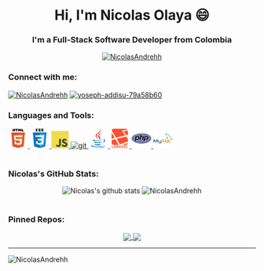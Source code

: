 <h1 align="center">Hi, I'm Nicolas Olaya 😄</h1>
<h3 align="center">I'm a Full-Stack Software Developer from Colombia</h3>

<p align="center"> <a href="https://github.com/ryo-ma/github-profile-trophy"><img src="https://github-profile-trophy.vercel.app/?username=NicolasAndrehh&no-bg=true&no-frame=true&margin-w=25" alt="NicolasAndrehh" /></a> </p>

<h3 align="left">Connect with me:</h3>
<p align="left">
<a href="https://twitter.com/nicolasolaya22" target="blank"><img align="center" src="https://raw.githubusercontent.com/rahuldkjain/github-profile-readme-generator/master/src/images/icons/Social/twitter.svg" alt="NicolasAndrehh" height="30" width="40" /></a>
<a href="https://www.linkedin.com/in/nicolas-andres-olaya-gamba-3b032b248" target="blank"><img align="center" src="https://raw.githubusercontent.com/rahuldkjain/github-profile-readme-generator/master/src/images/icons/Social/linked-in-alt.svg" alt="yoseph-addisu-79a58b60" height="30" width="40" /></a>
</p>

<h3 align="left">Languages and Tools:</h3>
<p align="left"> 
<a href="https://www.w3.org/html/" target="_blank" rel="noreferrer"> <img src="https://raw.githubusercontent.com/devicons/devicon/master/icons/html5/html5-original-wordmark.svg" alt="html5" width="40" height="40"/> </a> 
<a href="https://www.w3schools.com/css/" target="_blank" rel="noreferrer"> <img src="https://raw.githubusercontent.com/devicons/devicon/master/icons/css3/css3-original-wordmark.svg" alt="css3" width="40" height="40"/> </a>
<a href="https://www.w3schools.com/css/" target="_blank" rel="noreferrer"> <img src="https://raw.githubusercontent.com/github/explore/80688e429a7d4ef2fca1e82350fe8e3517d3494d/topics/javascript/javascript.png" alt="javascript" width="35" height="35"/> </a>
<a href="https://git-scm.com/" target="_blank" rel="noreferrer"> <img src="https://www.vectorlogo.zone/logos/git-scm/git-scm-icon.svg" alt="git" width="40" height="40"/> </a> 
<a href="https://www.java.com" target="_blank" rel="noreferrer"> <img src="https://raw.githubusercontent.com/devicons/devicon/master/icons/java/java-original.svg" alt="java" width="40" height="40"/> </a> 
<a href="https://laravel.com/" target="_blank" rel="noreferrer"> <img src="https://raw.githubusercontent.com/devicons/devicon/master/icons/laravel/laravel-plain-wordmark.svg" alt="laravel" width="40" height="40"/> </a>
<a href="https://www.php.net" target="_blank" rel="noreferrer"> <img src="https://raw.githubusercontent.com/devicons/devicon/master/icons/php/php-original.svg" alt="php" width="40" height="40"/> </a>
<a href="https://www.mysql.com/" target="_blank" rel="noreferrer"> <img src="https://raw.githubusercontent.com/devicons/devicon/master/icons/mysql/mysql-original-wordmark.svg" alt="mysql" width="40" height="40"/> </a> 


# <h3 align="left">Nicolas's GitHub Stats:</h3>
<p align="center">
  <img align="" src="https://github-readme-stats.vercel.app/api?username=NicolasAndrehh&show_icons=true&include_all_commits=true&card_width=400&line_height=27px&theme=radical" alt="Nicolas's github stats"/>
  <img align="" src="https://github-readme-stats.vercel.app/api/top-langs?username=NicolasAndrehh&show_icons=true&locale=en&card_width=400&theme=radical" alt="NicolasAndrehh" />
</p>

# <h3 align="left">Pinned Repos:</h3>
<p align="center">
<a href="https://github.com/NicolasAndrehh/Nicolas-Olaya-Portfolio">
  <img align="center" src="https://github-readme-stats.vercel.app/api/pin/?username=NicolasAndrehh&repo=Nicolas-Olaya-Portfolio&theme=radical" />
</a>
<a href="https://github.com/NicolasAndrehh/First-Capstone-Project">
  <img align="center" src="https://github-readme-stats.vercel.app/api/pin/?username=NicolasAndrehh&repo=First-Capstone-Project&theme=radical" />
</a>
</p>

<hr>
<p align="left"> <img src="https://komarev.com/ghpvc/?username=NicolasAndrehh&label=Profile%20views&color=0e75b6&style=flat" alt="NicolasAndrehh" /> </p>

